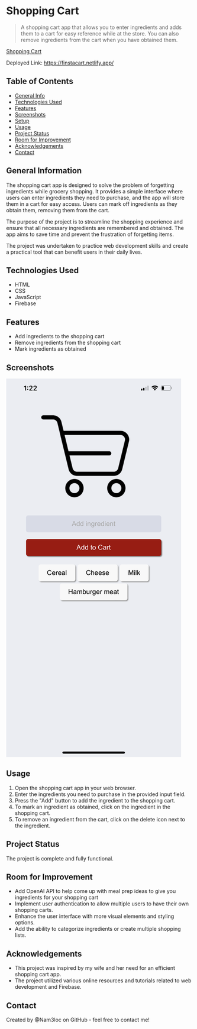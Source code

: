 # Shopping Cart

> A shopping cart app that allows you to enter ingredients and adds them to a cart for easy reference while at the store. You can also remove ingredients from the cart when you have obtained them. 

[Shopping Cart](https://finstacart.netlify.app/)

Deployed Link: https://finstacart.netlify.app/

## Table of Contents
* [General Info](#general-information)
* [Technologies Used](#technologies-used)
* [Features](#features)
* [Screenshots](#screenshots)
* [Setup](#setup)
* [Usage](#usage)
* [Project Status](#project-status)
* [Room for Improvement](#room-for-improvement)
* [Acknowledgements](#acknowledgements)
* [Contact](#contact)

## General Information
The shopping cart app is designed to solve the problem of forgetting ingredients while grocery shopping. It provides a simple interface where users can enter ingredients they need to purchase, and the app will store them in a cart for easy access. Users can mark off ingredients as they obtain them, removing them from the cart.

The purpose of the project is to streamline the shopping experience and ensure that all necessary ingredients are remembered and obtained. The app aims to save time and prevent the frustration of forgetting items.

The project was undertaken to practice web development skills and create a practical tool that can benefit users in their daily lives.

## Technologies Used
- HTML
- CSS
- JavaScript
- Firebase

## Features
- Add ingredients to the shopping cart
- Remove ingredients from the shopping cart
- Mark ingredients as obtained

## Screenshots
<!-- Add screenshots if available -->
![Example screenshot](./assets/screenshot.png)

## Usage
1. Open the shopping cart app in your web browser.
2. Enter the ingredients you need to purchase in the provided input field.
3. Press the "Add" button to add the ingredient to the shopping cart.
4. To mark an ingredient as obtained, click on the ingredient in the shopping cart.
5. To remove an ingredient from the cart, click on the delete icon next to the ingredient.

## Project Status
The project is complete and fully functional.

## Room for Improvement
- Add OpenAI API to help come up with meal prep ideas to give you ingredients for your shopping cart
- Implement user authentication to allow multiple users to have their own shopping carts.
- Enhance the user interface with more visual elements and styling options.
- Add the ability to categorize ingredients or create multiple shopping lists.

## Acknowledgements
- This project was inspired by my wife and her need for an efficient shopping cart app.
- The project utilized various online resources and tutorials related to web development and Firebase.

## Contact
Created by @Nam3loc on GitHub - feel free to contact me!